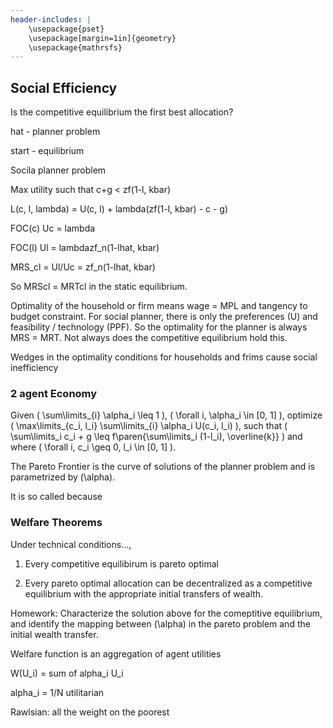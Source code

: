 ```yaml
---
header-includes: |
    \usepackage{pset}
    \usepackage[margin=1in]{geometry}
    \usepackage{mathrsfs}
---
```


## Social Efficiency

Is the competitive equilibrium the first best allocation?

hat - planner problem

start - equilibrium

Socila planner problem

Max utility such that c+g < zf(1-l, kbar)

L(c, l, lambda) = U(c, l) + lambda(zf(1-l, kbar) - c - g)

FOC(c) Uc = lambda

FOC(l) Ul = lambdazf_n(1-lhat, kbar)

MRS_cl = Ul/Uc = zf_n(1-lhat, kbar)

So MRScl = MRTcl in the static equilibrium.

Optimality of the household or firm means wage = MPL and tangency to budget constraint. For social planner, there is only the preferences (U) and feasibility / technology (PPF). So the optimality for the planner is always MRS = MRT. Not always does the competitive equilibrium hold this.

Wedges in the optimality conditions for households and frims cause social inefficiency

### 2 agent Economy

Given \( \sum\limits_{i} \alpha_i \leq 1 \), \( \forall i, \alpha_i \in [0, 1] \), optimize \( \max\limits_{c_i, l_i} \sum\limits_{i} \alpha_i U(c_i, l_i) \), such that \( \sum\limits_i c_i + g \leq f\paren{\sum\limits_i (1-l_i), \overline{k}} \) and where \( \forall i, c_i \geq 0, l_i \in [0, 1] \).

The Pareto Frontier is the curve of solutions of the planner problem and is parametrized by \(\alpha\).

It is so called because 

### Welfare Theorems
Under technical conditions...,

1. Every competitive equilibirum is pareto optimal

2. Every pareto optimal allocation can be decentralized as a competitive equilibrium with the appropriate initial transfers of wealth.

Homework: Characterize the solution above for the comeptitive equilibrium, and identify the mapping between \(\alpha\) in the pareto problem and the initial wealth transfer.


Welfare function is an aggregation of agent utilities

W(U_i) = sum of alpha_i U_i

alpha_i = 1/N utilitarian

Rawlsian: all the weight on the poorest
